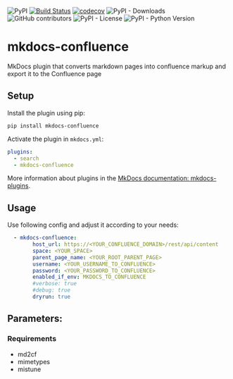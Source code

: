 ![PyPI](https://img.shields.io/pypi/v/mkdocs-confluence)
[![Build Status](https://travis-ci.com/olivernadj/mkdocs-confluence.svg?branch=main)](https://travis-ci.com/olivernadj/mkdocs-confluence)
[![codecov](https://codecov.io/gh/olivernadj/mkdocs-confluence/branch/master/graph/badge.svg)](https://codecov.io/gh/olivernadj/mkdocs-confluence)
![PyPI - Downloads](https://img.shields.io/pypi/dm/mkdocs-confluence)
![GitHub contributors](https://img.shields.io/github/contributors/olivernadj/mkdocs-confluence)
![PyPI - License](https://img.shields.io/pypi/l/mkdocs-confluence)
![PyPI - Python Version](https://img.shields.io/pypi/pyversions/mkdocs-confluence)
# mkdocs-confluence 

MkDocs plugin that converts markdown pages into confluence markup
and export it to the Confluence page

## Setup
Install the plugin using pip:

`pip install mkdocs-confluence`

Activate the plugin in `mkdocs.yml`:

```yaml
plugins:
  - search
  - mkdocs-confluence
```

More information about plugins in the [MkDocs documentation: mkdocs-plugins](https://www.mkdocs.org/user-guide/plugins/).

## Usage

Use following config and adjust it according to your needs:

```yaml
  - mkdocs-confluence:
        host_url: https://<YOUR_CONFLUENCE_DOMAIN>/rest/api/content
        space: <YOUR_SPACE>
        parent_page_name: <YOUR_ROOT_PARENT_PAGE>
        username: <YOUR_USERNAME_TO_CONFLUENCE>
        password: <YOUR_PASSWORD_TO_CONFLUENCE>
        enabled_if_env: MKDOCS_TO_CONFLUENCE
        #verbose: true
        #debug: true
        dryrun: true
```

## Parameters:

### Requirements
- md2cf
- mimetypes
- mistune
